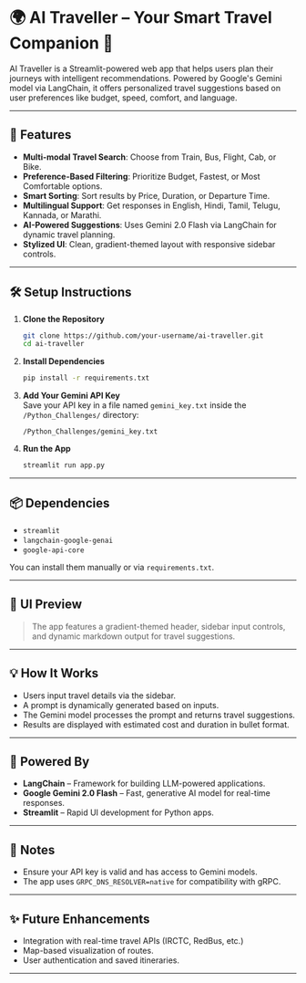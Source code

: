 # 🌍 AI Traveller – Your Smart Travel Companion 🧳

AI Traveller is a Streamlit-powered web app that helps users plan their journeys with intelligent recommendations. Powered by Google's Gemini model via LangChain, it offers personalized travel suggestions based on user preferences like budget, speed, comfort, and language.

---

## 🚀 Features

- **Multi-modal Travel Search**: Choose from Train, Bus, Flight, Cab, or Bike.
- **Preference-Based Filtering**: Prioritize Budget, Fastest, or Most Comfortable options.
- **Smart Sorting**: Sort results by Price, Duration, or Departure Time.
- **Multilingual Support**: Get responses in English, Hindi, Tamil, Telugu, Kannada, or Marathi.
- **AI-Powered Suggestions**: Uses Gemini 2.0 Flash via LangChain for dynamic travel planning.
- **Stylized UI**: Clean, gradient-themed layout with responsive sidebar controls.

---

## 🛠️ Setup Instructions

1. **Clone the Repository**  
   ```bash
   git clone https://github.com/your-username/ai-traveller.git
   cd ai-traveller
   ```

2. **Install Dependencies**  
   ```bash
   pip install -r requirements.txt
   ```

3. **Add Your Gemini API Key**  
   Save your API key in a file named `gemini_key.txt` inside the `/Python_Challenges/` directory:
   ```
   /Python_Challenges/gemini_key.txt
   ```

4. **Run the App**  
   ```bash
   streamlit run app.py
   ```

---

## 📦 Dependencies

- `streamlit`
- `langchain-google-genai`
- `google-api-core`

You can install them manually or via `requirements.txt`.

---

## 📸 UI Preview

> The app features a gradient-themed header, sidebar input controls, and dynamic markdown output for travel suggestions.

---

## 💡 How It Works

- Users input travel details via the sidebar.
- A prompt is dynamically generated based on inputs.
- The Gemini model processes the prompt and returns travel suggestions.
- Results are displayed with estimated cost and duration in bullet format.

---

## 🧠 Powered By

- **LangChain** – Framework for building LLM-powered applications.
- **Google Gemini 2.0 Flash** – Fast, generative AI model for real-time responses.
- **Streamlit** – Rapid UI development for Python apps.

---

## 📌 Notes

- Ensure your API key is valid and has access to Gemini models.
- The app uses `GRPC_DNS_RESOLVER=native` for compatibility with gRPC.

---

## ✨ Future Enhancements

- Integration with real-time travel APIs (IRCTC, RedBus, etc.)
- Map-based visualization of routes.
- User authentication and saved itineraries.

---
